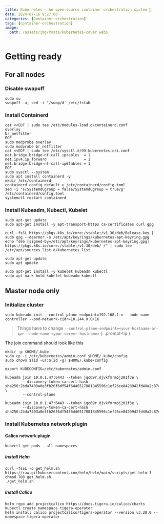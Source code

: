 ```yaml
---
title: Kubernetes - An open-source container orchestration system 🚢
date: 2024-07-16 8:27:00 
categories: [Container-orchestration]
tags: [Container-orchestration]
image:
  path: /assets/img/Posts/kubernetes-cover.webp
---
```


# Getting ready
## For all nodes

### Disable swapoff
```shell
sudo su
swapoff -a; sed -i '/swap/d' /etc/fstab
```
### Install Containerd
```shell
cat <<EOF | sudo tee /etc/modules-load.d/containerd.conf
overlay
br_netfilter
EOF
sudo modprobe overlay
sudo modprobe br_netfilter
cat <<EOF | sudo tee /etc/sysctl.d/99-kubernetes-cri.conf
net.bridge.bridge-nf-call-iptables  = 1
net.ipv4.ip_forward                 = 1
net.bridge.bridge-nf-call-ip6tables = 1
EOF
sudo sysctl --system
sudo apt install containerd -y
mkdir /etc/containerd
containerd config default > /etc/containerd/config.toml
sed -i 's/SystemdCgroup = false/SystemdCgroup = true/g' /etc/containerd/config.toml
systemctl restart containerd
```

### Install Kubeadm, Kubectl, Kubelet
```shell
sudo apt-get update
sudo apt-get install -y apt-transport-https ca-certificates curl gpg
```

```shell
curl -fsSL https://pkgs.k8s.io/core:/stable:/v1.30/deb/Release.key | sudo gpg --dearmor -o /etc/apt/keyrings/kubernetes-apt-keyring.gpg
echo "deb [signed-by=/etc/apt/keyrings/kubernetes-apt-keyring.gpg] https://pkgs.k8s.io/core:/stable:/v1.30/deb/ /" | sudo tee /etc/apt/sources.list.d/kubernetes.list
```

```shell
sudo apt-get update
sudo apt update
```

```shell
sudo apt-get install -y kubelet kubeadm kubectl
sudo apt-mark hold kubelet kubeadm kubectl
```

## Master node only
### Initialize cluster
```shell
sudo kubeadm init --control-plane-endpoint=192.168.1.x --node-name controller --pod-network-cidr=10.244.0.0/16
```
> Things have to change
> `--control-plane-endpoint=<your-hostname-or-ip>`
> `--node-name <your-server-hostname>`
{: .prompt-tip }

The join command should look like this
```shell
mkdir -p $HOME/.kube  
sudo cp -i /etc/kubernetes/admin.conf $HOME/.kube/config  
sudo chown $(id -u):$(id -g) $HOME/.kube/config

export KUBECONFIG=/etc/kubernetes/admin.conf

kubeadm join 10.0.1.47:6443 --token jqc69r.djvkfmrmoj201f3e \
        --discovery-token-ca-cert-hash sha256:2bda7403a0e3fb26f6df54f6446517881845596c1ef26ce8420942fd40a2c87c \
        --control-plane
        
kubeadm join 10.0.1.47:6443 --token jqc69r.djvkfmrmoj201f3e \
        --discovery-token-ca-cert-hash sha256:2bda7403a0e3fb26f6df54f6446517881845596c1ef26ce8420942fd40a2c87c
```

### Install Kubernetes network plugin
#### Calico network plugin
```shell
kubectl get pods --all-namespaces
```
##### Install Helm

```shell
curl -fsSL -o get_helm.sh https://raw.githubusercontent.com/helm/helm/main/scripts/get-helm-3
chmod 700 get_helm.sh
./get_helm.sh
```
##### Install Calico

```shell
helm repo add projectcalico https://docs.tigera.io/calico/charts
kubectl create namespace tigera-operator
helm install calico projectcalico/tigera-operator --version v3.28.0 --namespace tigera-operator
```

